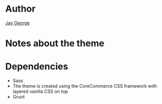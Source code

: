 # Author
[Jay George](jay.george@sumeffect.com)

# Notes about the theme

# Dependencies
- Sass
- The theme is created using the CoreCommerce CSS framework with layered vanilla CSS on top
- Grunt